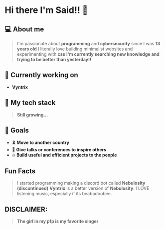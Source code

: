 # Hi there I'm Said!! 👋

## 💻 About me

> I'm passionate about **programming** and **cybersecurity** since I was **13 years old**
> I literally love building minimalist websites and experimenting with **css**
> **I'm currently searching new knowledge and trying to be better than yesterday!!**

## 🎯 Currently working on

- **Vyntrix**

## 🔩 My tech stack

> **Still growing...**

## 🏁 Goals

- 🎗️ **Move to another country**
- 🙏 **Give talks or conferences to inspire others**
- 🔥 **Build useful and efficient projects to the people**

## Fun Facts

> I started programming making a discord bot called **Nebulosity (discontinued)**
> **Vyntrix** is a better version of **Nebulosity**.
> I LOVE listening music, especially if its beabadoobee.

## DISCLAIMER:
> **The girl in my pfp is my favorite singer**
